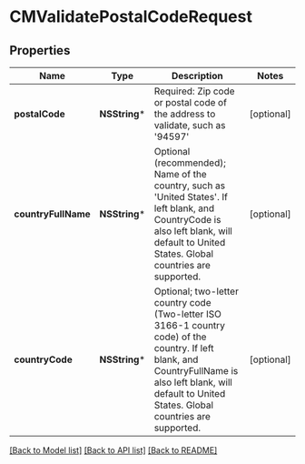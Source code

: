 # CMValidatePostalCodeRequest

## Properties
Name | Type | Description | Notes
------------ | ------------- | ------------- | -------------
**postalCode** | **NSString*** | Required: Zip code or postal code of the address to validate, such as &#39;94597&#39; | [optional] 
**countryFullName** | **NSString*** | Optional (recommended); Name of the country, such as &#39;United States&#39;.  If left blank, and CountryCode is also left blank, will default to United States.  Global countries are supported. | [optional] 
**countryCode** | **NSString*** | Optional; two-letter country code (Two-letter ISO 3166-1 country code) of the country.  If left blank, and CountryFullName is also left blank, will default to United States.  Global countries are supported. | [optional] 

[[Back to Model list]](../README.md#documentation-for-models) [[Back to API list]](../README.md#documentation-for-api-endpoints) [[Back to README]](../README.md)


